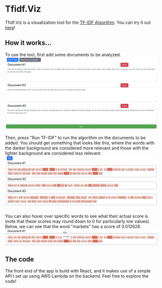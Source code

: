 # Tfidf.Viz
Tfidf.Viz is a visualization tool for the [TF-IDF Algorithm](https://en.wikipedia.org/wiki/Tf–idf "TF-IDF Wiki"). You can try it out [here](https://tfidfviz.com)!

## How it works...
To use the tool, first add some documents to be analyzed.
![Editor](/images/edit-sample.png "Editor")

Then, press "Run TF-IDF" to run the algorithm on the documents to be added. You should get something that looks like this, where the words with the darker background are considered more relevant and those with the lighter background are considered less relevant:
![Result](/images/result-sample.png "Result")

You can also hover over specific words to see what their actual score is (note that these scores may round down to 0 for particularly low values). Below, we can see that the word "markets" has a score of 0.012628.
![Popover](/images/popover-sample.png "Popover")


## The code
The front end of the app is build with React, and it makes use of a simple API I set up using AWS Lambda on the backend. Feel free to explore the code!


